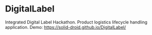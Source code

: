 # DigitalLabel
Integrated Digital Label Hackathon.
Product logistics lifecycle handling application.
Demo: https://solid-droid.github.io/DigitalLabel/
